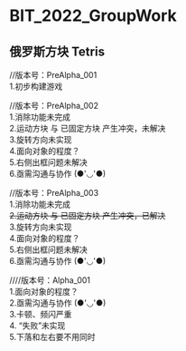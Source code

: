 # BIT_2022_GroupWork
## 俄罗斯方块 Tetris

//版本号：PreAlpha_001  
1.初步构建游戏  


//版本号：PreAlpha_002  
1.消除功能未完成  
2.运动方块 与 已固定方块 产生冲突，未解决  
3.旋转方向未实现  
4.面向对象的程度？  
5.右侧出框问题未解决  
6.亟需沟通与协作 (●'◡'●)   

//版本号：PreAlpha_003  
1.消除功能未完成         
~~2.运动方块 与 已固定方块 产生冲突，已解决~~  
3.旋转方向未实现  
4.面向对象的程度？  
5.右侧出框问题未解决  
6.亟需沟通与协作 (●'◡'●)  


////版本号：Alpha_001     
1.面向对象的程度？   
2.亟需沟通与协作 (●'◡'●)   
3.卡顿、频闪严重   
4. “失败”未实现   
5.下落和左右要不用同时   
